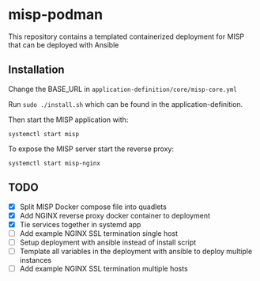 # misp-podman
This repository contains a templated containerized deployment for MISP that can be deployed with Ansible


## Installation

Change the BASE\_URL in `application-definition/core/misp-core.yml`

Run `sudo ./install.sh` which can be found in the application-definition.

Then start the MISP application with: 

`systemctl start misp`

To expose the MISP server start the reverse proxy:

`systemctl start misp-nginx`

## TODO
- [x] Split MISP Docker compose file into quadlets
- [x] Add NGINX reverse proxy docker container to deployment
- [x] Tie services together in systemd app
- [ ] Add example NGINX SSL termination single host
- [ ] Setup deployment with ansible instead of install script
- [ ] Template all variables in the deployment with ansible to deploy multiple instances  
- [ ] Add example NGINX SSL termination multiple hosts
